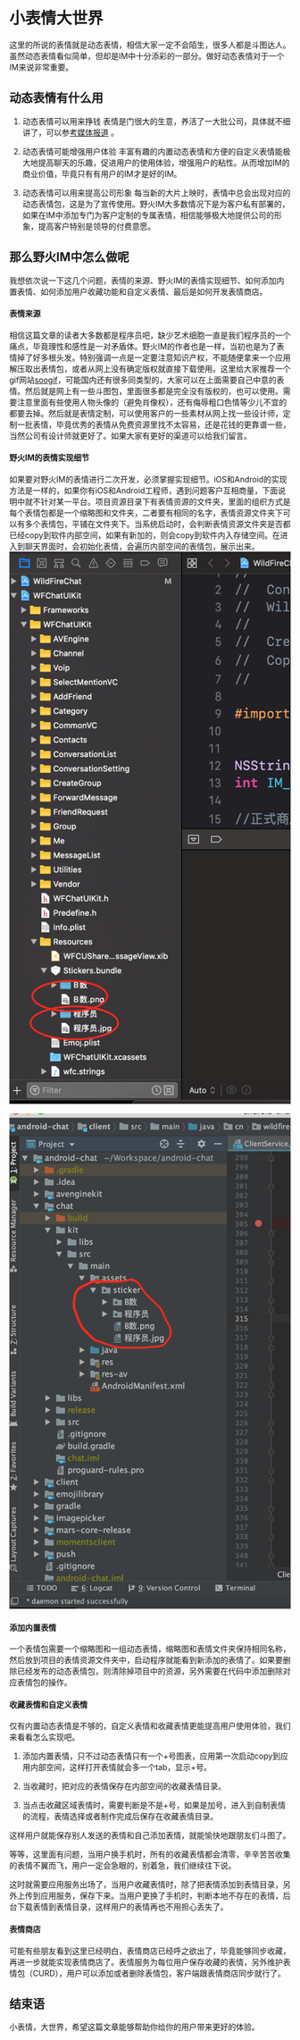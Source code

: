 # 小表情大世界
这里的所说的表情就是动态表情，相信大家一定不会陌生，很多人都是斗图达人。虽然动态表情看似简单，但却是IM中十分添彩的一部分。做好动态表情对于一个IM来说非常重要。

## 动态表情有什么用
1. 动态表情可以用来挣钱 表情是门很大的生意，养活了一大批公司，具体就不细讲了，可以参[考媒体报道](http://www.sohu.com/a/161408212_123023) 。

2. 动态表情可能增强用户体验 丰富有趣的内置动态表情和方便的自定义表情能极大地提高聊天的乐趣，促进用户的使用体验，增强用户的粘性。从而增加IM的商业价值，毕竟只有有用户的IM才是好的IM。

3. 动态表情可以用来提高公司形象 每当新的大片上映时，表情中总会出现对应的动态表情包，这是为了宣传使用。野火IM大多数情况下是为客户私有部署的，如果在IM中添加专门为客户定制的专属表情，相信能够极大地提供公司的形象，提高客户特别是领导的付费意愿。

## 那么野火IM中怎么做呢
我想依次说一下这几个问题，表情的来源、野火IM的表情实现细节、如何添加内置表情、如何添加用户收藏功能和自定义表情、最后是如何开发表情商店。

#### 表情来源

相信这篇文章的读者大多数都是程序员吧，缺少艺术细胞一直是我们程序员的一个痛点，毕竟理性和感性是一对矛盾体。野火IM的作者也是一样，当初也是为了表情掉了好多根头发。特别强调一点是一定要注意知识产权，不能随便拿来一个应用解压取出表情包，或者从网上没有确定版权就直接下载使用。这里给大家推荐一个gif网站[soogif](https://www.soogif.com)，可能国内还有很多同类型的，大家可以在上面需要自己中意的表情。然后就是网上有一些斗图包，里面很多都是完全没有版权的，也可以使用。需要注意里面有些使用人物头像的（避免肖像权），还有侮辱粗口色情等少儿不宜的都要去掉。然后就是表情定制，可以使用客户的一些素材从网上找一些设计师，定制一批表情，毕竟优秀的表情从免费资源里找不太容易，还是花钱的更靠谱一些，当然公司有设计师就更好了。如果大家有更好的渠道可以给我们留言。

#### 野火IM的表情实现细节
如果要对野火IM的表情进行二次开发，必须掌握实现细节。iOS和Android的实现方法是一样的，如果你有iOS和Android工程师，遇到问题客户互相商量，下面说明中就不针对某一平台。项目资源目录下有表情资源的文件夹，里面的组织方式是每个表情包都是一个缩略图和文件夹，二者要有相同的名字，表情资源文件夹下可以有多个表情包，平铺在文件夹下。当系统启动时，会判断表情资源文件夹是否都已经copy到软件内部空间，如果有新加的，则会copy到软件内入存储空间。在进入到聊天界面时，会初始化表情，会遍历内部空间的表情包，展示出来。
![iOS表情资源](../resource/stickers_ios_resource.png)

![Android表情资源](../resource/stickers_Android_resource.png)

#### 添加内置表情
一个表情包需要一个缩略图和一组动态表情，缩略图和表情文件夹保持相同名称，然后放到项目的表情资源文件夹中，启动程序就能看到新添加的表情了。如果要删除已经发布的动态表情包，则清除掉项目中的资源，另外需要在代码中添加删除对应表情包的操作。

#### 收藏表情和自定义表情
仅有内置动态表情是不够的，自定义表情和收藏表情更能提高用户使用体验，我们来看看怎么实现吧。

1. 添加内置表情，只不过动态表情只有一个+号图表，应用第一次启动copy到应用内部空间，这样打开表情就会多一个tab，显示+号。

2. 当收藏时，把对应的表情保存在内部空间的收藏表情目录。

3. 当点击收藏区域表情时，需要判断是不是+号，如果是加号，进入到自制表情的流程，表情选择或者制作完成后保存在收藏表情目录。

这样用户就能保存别人发送的表情和自己添加表情，就能愉快地跟朋友们斗图了。

等等，这里面有问题，当用户换手机时，所有的收藏表情都会清零，辛辛苦苦收集的表情不翼而飞，用户一定会急眼的，别着急，我们继续往下说。

这时就需要应用服务出场了，当用户收藏表情时，除了把表情添加到表情目录，另外上传到应用服务，保存下来。当用户更换了手机时，判断本地不存在的表情，后台下载表情到表情目录，这样用户的表情再也不用担心丢失了。

#### 表情商店
可能有些朋友看到这里已经明白，表情商店已经呼之欲出了，毕竟能够同步收藏，再进一步就能实现表情商店了。表情服务为每位用户保存收藏的表情，另外维护表情包（CURD），用户可以添加或者删除表情包，客户端跟表情商店同步就行了。

## 结束语
小表情，大世界，希望这篇文章能够帮助你给你的用户带来更好的体验。
